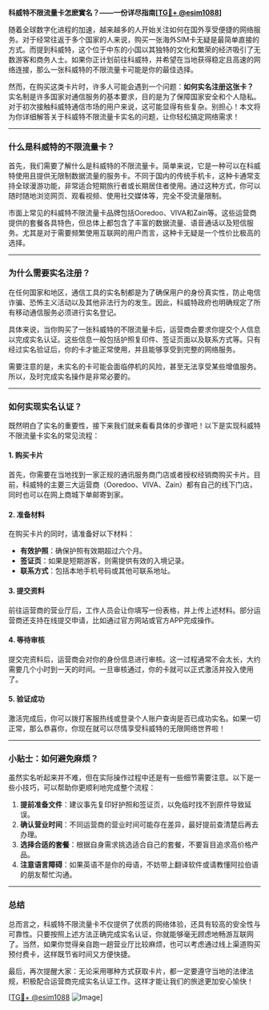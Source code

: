 **科威特不限流量卡怎麽實名？——一份详尽指南[[TG💪+ @esim1088](https://t.me/s/esim1088)]**

随着全球数字化进程的加速，越来越多的人开始关注如何在国外享受便捷的网络服务。对于经常往返于多个国家的人来说，购买一张海外SIM卡无疑是最简单直接的方式。而提到科威特，这个位于中东的小国以其独特的文化和繁荣的经济吸引了无数游客和商务人士。如果你正计划前往科威特，并希望在当地获得稳定且高速的网络连接，那么一张科威特的不限流量卡可能是你的最佳选择。

然而，在购买这类卡片时，许多人可能会遇到一个问题：**如何实名注册这张卡？** 实名制是许多国家对通信服务的基本要求，目的是为了保障国家安全和个人隐私。对于初次接触科威特通信市场的用户来说，这可能显得有些复杂。别担心！本文将为你详细解答关于科威特不限流量卡实名的问题，让你轻松搞定网络需求！

---

### 什么是科威特的不限流量卡？

首先，我们需要了解什么是科威特的不限流量卡。简单来说，它是一种可以在科威特使用且提供无限制数据流量的服务卡。不同于国内的传统手机卡，这种卡通常支持全球漫游功能，非常适合短期旅行者或长期居住者使用。通过这种方式，你可以随时随地浏览网页、观看视频、使用社交媒体等，完全不受流量限制。

市面上常见的科威特不限流量卡品牌包括Ooredoo、VIVA和Zain等。这些运营商提供的套餐各具特色，但总体上都包含了丰富的数据流量、语音通话以及短信服务。尤其是对于需要频繁使用互联网的用户而言，这种卡无疑是一个性价比极高的选择。

---

### 为什么需要实名注册？

在任何国家和地区，通信工具的实名制都是为了确保用户的身份真实性，防止电信诈骗、恐怖主义活动以及其他非法行为的发生。因此，科威特政府也明确规定了所有移动通信服务必须进行实名登记。

具体来说，当你购买了一张科威特的不限流量卡后，运营商会要求你提交个人信息以完成实名认证。这些信息一般包括护照复印件、签证页面以及联系方式等。只有经过实名验证后，你的卡才能正常使用，并且能够享受到完整的网络服务。

需要注意的是，未实名的卡可能会面临停机的风险，甚至无法享受某些增值服务。所以，及时完成实名操作是非常必要的。

---

### 如何实现实名认证？

既然明白了实名的重要性，接下来我们就来看看具体的步骤吧！以下是实现科威特不限流量卡实名的常见流程：

#### 1. 购买卡片
首先，你需要在当地找到一家正规的通讯服务商门店或者授权经销商购买卡片。目前，科威特的主要三大运营商（Ooredoo、VIVA、Zain）都有自己的线下门店，同时也可以在网上商城下单邮寄到家。

#### 2. 准备材料
在购买卡片的同时，请准备好以下材料：
- **有效护照**：确保护照有效期超过六个月。
- **签证页**：如果是短期游客，则需提供有效的入境记录。
- **联系方式**：包括本地手机号码或其他可联系地址。

#### 3. 提交资料
前往运营商的营业厅后，工作人员会让你填写一份表格，并上传上述材料。部分运营商还支持在线提交申请，比如通过官方网站或官方APP完成操作。

#### 4. 等待审核
提交完资料后，运营商会对你的身份信息进行审核。这一过程通常不会太长，大约需要几个小时到一天的时间。一旦审核通过，你的卡就可以正式激活并投入使用了。

#### 5. 验证成功
激活完成后，你可以拨打客服热线或登录个人账户查询是否已成功实名。如果一切正常，那么恭喜你，你现在就可以尽情享受科威特的无限网络世界啦！

---

### 小贴士：如何避免麻烦？

虽然实名听起来并不难，但在实际操作过程中还是有一些细节需要注意。以下是一些小技巧，可以帮助你更顺利地完成整个流程：

1. **提前准备文件**：建议事先复印好护照和签证页，以免临时找不到原件导致延误。
2. **确认营业时间**：不同运营商的营业时间可能存在差异，最好提前查清楚后再去办理。
3. **选择合适的套餐**：根据自身需求挑选适合自己的套餐，不要盲目追求高价格产品。
4. **注意语言障碍**：如果英语不是你的母语，不妨带上翻译软件或请教懂阿拉伯语的朋友帮忙沟通。

---

### 总结

总而言之，科威特不限流量卡不仅提供了优质的网络体验，还具有较高的安全性与可靠性。只要按照上述方法正确完成实名认证，你就能够毫无顾虑地畅游互联网了。当然，如果你觉得亲自跑一趟营业厅比较麻烦，也可以考虑通过线上渠道购买预付费卡，这样既节省时间又方便快捷。

最后，再次提醒大家：无论采用哪种方式获取卡片，都一定要遵守当地的法律法规，积极配合运营商完成实名认证工作。这样才能让我们的旅途更加安心愉快！

[[TG💪+ @esim1088](https://t.me/s/esim1088) ![Image](https://i.postimg.cc/4NQfJmqS/Snipaste-2025-05-13-00-14-12.png)]